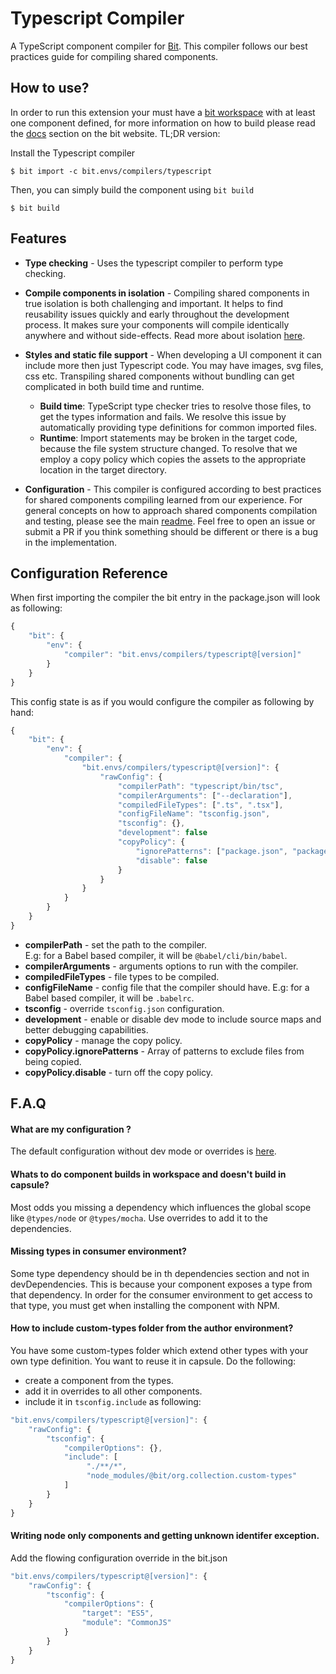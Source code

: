 # Typescript Compiler

A TypeScript component compiler for [Bit](https://github.com/teambit/bit).
This compiler follows our best practices guide for compiling shared components.

## How to use?

In order to run this extension your must have a [bit workspace](https://docs.bit.dev/docs/concepts#bit-workspace) with at least one component defined, for more information on how to build please read the [docs](https://docs.bit.dev/docs/building-components) section on the bit website. TL;DR version:

Install the Typescript compiler

```
$ bit import -c bit.envs/compilers/typescript
```

Then, you can simply build the component using `bit build`

```
$ bit build
```

## Features

- **Type checking** - Uses the typescript compiler to perform type checking.

- **Compile components in isolation** - Compiling shared components in true isolation is both challenging and important. It helps to find reusability issues quickly and early throughout the development process. It makes sure your components will compile identically anywhere and without side-effects. Read more about isolation [here](https://docs.bit.dev/docs/ext-concepts.html#what-is-an-isolated-component-environment).

- **Styles and static file support** - When developing a UI component it can include more then just Typescript code. You may have images, svg files, css etc. Transpiling shared components without bundling can get complicated in both build time and runtime.

  - **Build time**: TypeScript type checker tries to resolve those files, to get the types information and fails. We resolve this issue by automatically providing type definitions for common imported files.
  - **Runtime**: Import statements may be broken in the target code, because the file system structure changed. To resolve that we employ a copy policy which copies the assets to the appropriate location in the target directory.

- **Configuration** - This compiler is configured according to best practices for shared components compiling learned from our experience. For general concepts on how to approach shared components compilation and testing, please see the main [readme](https://github.com/teambit/envs). Feel free to open an issue or submit a PR if you think something should be different or there is a bug in the implementation.

## Configuration Reference

When first importing the compiler the bit entry in the package.json will look as following:

```js
{
    "bit": {
        "env": {
            "compiler": "bit.envs/compilers/typescript@[version]"
        }
    }
}
```

This config state is as if you would configure the compiler as following by hand:

```js
{
    "bit": {
        "env": {
            "compiler": {
                "bit.envs/compilers/typescript@[version]": {
                    "rawConfig": {
                        "compilerPath": "typescript/bin/tsc",
                        "compilerArguments": ["--declaration"],
                        "compiledFileTypes": [".ts", ".tsx"],
                        "configFileName": "tsconfig.json",
                        "tsconfig": {},
                        "development": false
                        "copyPolicy": {
                            "ignorePatterns": ["package.json", "package-lock.json"],
                            "disable": false
                        }
                    }
                }
            }
        }
    }
}
```

- **compilerPath** - set the path to the compiler.  
  E.g: for a Babel based compiler, it will be `@babel/cli/bin/babel`.
- **compilerArguments** - arguments options to run with the compiler.
- **compiledFileTypes** - file types to be compiled.
- **configFileName** - config file that the compiler should have.
  E.g: for a Babel based compiler, it will be `.babelrc`.
- **tsconfig** - override `tsconfig.json` configuration.
- **development** - enable or disable dev mode to include source maps and better debugging capabilities.
- **copyPolicy** - manage the copy policy.
- **copyPolicy.ignorePatterns** - Array of patterns to exclude files from being copied.
- **copyPolicy.disable** - turn off the copy policy.

## F.A.Q

#### What are my configuration ?

The default configuration without dev mode or overrides is [here](./config.md).

#### Whats to do component builds in workspace and doesn't build in capsule?

Most odds you missing a dependency which influences the global scope like `@types/node` or `@types/mocha`.
Use overrides to add it to the dependencies.

#### Missing types in consumer environment?

Some type dependency should be in th dependencies section and not in devDependencies. This is because
your component exposes a type from that dependency. In order for the consumer environment to get access to that type,
you must get when installing the component with NPM.

#### How to include custom-types folder from the author environment?

You have some custom-types folder which extend other types with your own type definition. You want to reuse it in capsule.
Do the following:

- create a component from the types.
- add it in overrides to all other components.
- include it in `tsconfig.include` as following:

```js
"bit.envs/compilers/typescript@[version]": {
    "rawConfig": {
        "tsconfig": {
            "compilerOptions": {},
            "include": [
                 "./**/*",
                 "node_modules/@bit/org.collection.custom-types"
            ]
        }
    }
}
```

#### Writing node only components and getting unknown identifer exception.

Add the flowing configuration override in the bit.json

```js
"bit.envs/compilers/typescript@[version]": {
    "rawConfig": {
        "tsconfig": {
            "compilerOptions": {
                "target": "ES5",
                "module": "CommonJS"
            }
        }
    }
}
```
